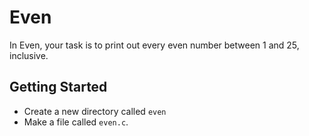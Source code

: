 # Even
In Even, your task is to print out every even number between 1 and 25, inclusive.

## Getting Started
 - Create a new directory called `even`
 - Make a file called `even.c`.
